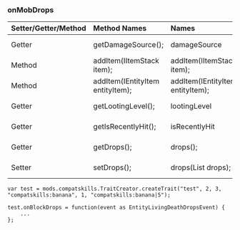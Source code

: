 ### onMobDrops
|Setter/Getter/Method|Method Names                      |Names                           |Input/Output                                                     |
|:-------------------|:---------------------------------|:-------------------------------|-----------------------------------------------------------------|
|Getter              |getDamageSource();                |damageSource                    |Returns an [IDamageSource](/Vanilla/Damage/IDamageSource)        |
|Method              |addItem(IItemStack item);         |addItem(IItemStack item);       |Takes an [IItemStack](/Vanilla/Items/IItemStack)                 |
|Method              |addItem(IEntityItem entityItem);  |addItem(IEntityItem entityItem);|Takes an [IEntityItem](/Vanilla/Entities/IEntityItem)            |
|Getter              |getLootingLevel();                |lootingLevel                    |Returns an Integer                                               |
|Getter              |getIsRecentlyHit();               |isRecentlyHit                   |Returns an Boolean                                               |
|Getter              |getDrops();                       |drops();                        |Returns an List of [IEntityItem's](/Vanilla/Entities/IEntityItem)|
|Setter              |setDrops();                       |drops(List<IEntityItem> drops); |Takes an List of [IEntityItem's](/Vanilla/Entities/IEntityItem)  |

```
var test = mods.compatskills.TraitCreator.createTrait("test", 2, 3, "compatskills:banana", 1, "compatskills:banana|5");

test.onBlockDrops = function(event as EntityLivingDeathDropsEvent) {
    ...
};
```